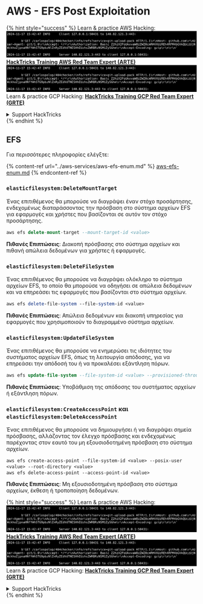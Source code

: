 # AWS - EFS Post Exploitation

{% hint style="success" %}
Learn & practice AWS Hacking:<img src="../../../.gitbook/assets/image (1).png" alt="" data-size="line">[**HackTricks Training AWS Red Team Expert (ARTE)**](https://training.hacktricks.xyz/courses/arte)<img src="../../../.gitbook/assets/image (1).png" alt="" data-size="line">\
Learn & practice GCP Hacking: <img src="../../../.gitbook/assets/image (2).png" alt="" data-size="line">[**HackTricks Training GCP Red Team Expert (GRTE)**<img src="../../../.gitbook/assets/image (2).png" alt="" data-size="line">](https://training.hacktricks.xyz/courses/grte)

<details>

<summary>Support HackTricks</summary>

* Check the [**subscription plans**](https://github.com/sponsors/carlospolop)!
* **Join the** 💬 [**Discord group**](https://discord.gg/hRep4RUj7f) or the [**telegram group**](https://t.me/peass) or **follow** us on **Twitter** 🐦 [**@hacktricks\_live**](https://twitter.com/hacktricks\_live)**.**
* **Share hacking tricks by submitting PRs to the** [**HackTricks**](https://github.com/carlospolop/hacktricks) and [**HackTricks Cloud**](https://github.com/carlospolop/hacktricks-cloud) github repos.

</details>
{% endhint %}

## EFS

Για περισσότερες πληροφορίες ελέγξτε:

{% content-ref url="../aws-services/aws-efs-enum.md" %}
[aws-efs-enum.md](../aws-services/aws-efs-enum.md)
{% endcontent-ref %}

### `elasticfilesystem:DeleteMountTarget`

Ένας επιτιθέμενος θα μπορούσε να διαγράψει έναν στόχο προσάρτησης, ενδεχομένως διαταράσσοντας την πρόσβαση στο σύστημα αρχείων EFS για εφαρμογές και χρήστες που βασίζονται σε αυτόν τον στόχο προσάρτησης.
```sql
aws efs delete-mount-target --mount-target-id <value>
```
**Πιθανές Επιπτώσεις**: Διακοπή πρόσβασης στο σύστημα αρχείων και πιθανή απώλεια δεδομένων για χρήστες ή εφαρμογές.

### `elasticfilesystem:DeleteFileSystem`

Ένας επιτιθέμενος θα μπορούσε να διαγράψει ολόκληρο το σύστημα αρχείων EFS, το οποίο θα μπορούσε να οδηγήσει σε απώλεια δεδομένων και να επηρεάσει τις εφαρμογές που βασίζονται στο σύστημα αρχείων.
```perl
aws efs delete-file-system --file-system-id <value>
```
**Πιθανές Επιπτώσεις**: Απώλεια δεδομένων και διακοπή υπηρεσίας για εφαρμογές που χρησιμοποιούν το διαγραμμένο σύστημα αρχείων.

### `elasticfilesystem:UpdateFileSystem`

Ένας επιτιθέμενος θα μπορούσε να ενημερώσει τις ιδιότητες του συστήματος αρχείων EFS, όπως τη λειτουργία απόδοσης, για να επηρεάσει την απόδοσή του ή να προκαλέσει εξάντληση πόρων.
```sql
aws efs update-file-system --file-system-id <value> --provisioned-throughput-in-mibps <value>
```
**Πιθανές Επιπτώσεις**: Υποβάθμιση της απόδοσης του συστήματος αρχείων ή εξάντληση πόρων.

### `elasticfilesystem:CreateAccessPoint` και `elasticfilesystem:DeleteAccessPoint`

Ένας επιτιθέμενος θα μπορούσε να δημιουργήσει ή να διαγράψει σημεία πρόσβασης, αλλάζοντας τον έλεγχο πρόσβασης και ενδεχομένως παρέχοντας στον εαυτό του μη εξουσιοδοτημένη πρόσβαση στο σύστημα αρχείων.
```arduino
aws efs create-access-point --file-system-id <value> --posix-user <value> --root-directory <value>
aws efs delete-access-point --access-point-id <value>
```
**Πιθανές Επιπτώσεις**: Μη εξουσιοδοτημένη πρόσβαση στο σύστημα αρχείων, έκθεση ή τροποποίηση δεδομένων.

{% hint style="success" %}
Learn & practice AWS Hacking:<img src="../../../.gitbook/assets/image (1).png" alt="" data-size="line">[**HackTricks Training AWS Red Team Expert (ARTE)**](https://training.hacktricks.xyz/courses/arte)<img src="../../../.gitbook/assets/image (1).png" alt="" data-size="line">\
Learn & practice GCP Hacking: <img src="../../../.gitbook/assets/image (2).png" alt="" data-size="line">[**HackTricks Training GCP Red Team Expert (GRTE)**<img src="../../../.gitbook/assets/image (2).png" alt="" data-size="line">](https://training.hacktricks.xyz/courses/grte)

<details>

<summary>Support HackTricks</summary>

* Check the [**subscription plans**](https://github.com/sponsors/carlospolop)!
* **Join the** 💬 [**Discord group**](https://discord.gg/hRep4RUj7f) or the [**telegram group**](https://t.me/peass) or **follow** us on **Twitter** 🐦 [**@hacktricks\_live**](https://twitter.com/hacktricks\_live)**.**
* **Share hacking tricks by submitting PRs to the** [**HackTricks**](https://github.com/carlospolop/hacktricks) and [**HackTricks Cloud**](https://github.com/carlospolop/hacktricks-cloud) github repos.

</details>
{% endhint %}
